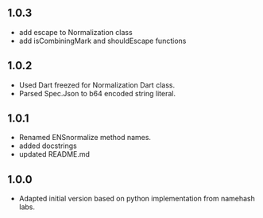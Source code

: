 ## 1.0.3

- add escape to Normalization class
- add isCombiningMark and shouldEscape functions

## 1.0.2

- Used Dart freezed for Normalization Dart class.
- Parsed Spec.Json to b64 encoded string literal.

## 1.0.1

- Renamed ENSnormalize method names.
- added docstrings
- updated README.md

## 1.0.0

- Adapted initial version based on python implementation from namehash labs.

